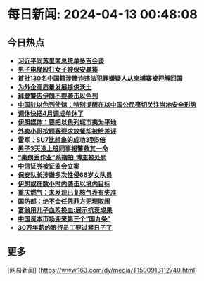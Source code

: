 
# 每日新闻: 2024-04-13 00:48:08
## 今日热点

- **[习近平同苏里南总统单多吉会谈](https://www.163.com/search?keyword=%E4%B9%A0%E8%BF%91%E5%B9%B3%E5%90%8C%E8%8B%8F%E9%87%8C%E5%8D%97%E6%80%BB%E7%BB%9F%E5%8D%95%E5%A4%9A%E5%90%89%E4%BC%9A%E8%B0%88)**
- **[男子电梯殴打女子被保安暴揍](https://www.163.com/search?keyword=%E7%94%B7%E5%AD%90%E7%94%B5%E6%A2%AF%E6%AE%B4%E6%89%93%E5%A5%B3%E5%AD%90%E8%A2%AB%E4%BF%9D%E5%AE%89%E6%9A%B4%E6%8F%8D)**
- **[首批130名中国籍涉赌诈违法犯罪嫌疑人从柬埔寨被押解回国](https://www.163.com/search?keyword=%E9%A6%96%E6%89%B9130%E5%90%8D%E4%B8%AD%E5%9B%BD%E7%B1%8D%E6%B6%89%E8%B5%8C%E8%AF%88%E8%BF%9D%E6%B3%95%E7%8A%AF%E7%BD%AA%E5%AB%8C%E7%96%91%E4%BA%BA%E4%BB%8E%E6%9F%AC%E5%9F%94%E5%AF%A8%E8%A2%AB%E6%8A%BC%E8%A7%A3%E5%9B%9E%E5%9B%BD)**
- **[为外企高质量发展提供沃土](https://www.163.com/search?keyword=%E4%B8%BA%E5%A4%96%E4%BC%81%E9%AB%98%E8%B4%A8%E9%87%8F%E5%8F%91%E5%B1%95%E6%8F%90%E4%BE%9B%E6%B2%83%E5%9C%9F)**
- **[拜登警告伊朗不要袭击以色列](https://www.163.com/search?keyword=%E6%8B%9C%E7%99%BB%E8%AD%A6%E5%91%8A%E4%BC%8A%E6%9C%97%E4%B8%8D%E8%A6%81%E8%A2%AD%E5%87%BB%E4%BB%A5%E8%89%B2%E5%88%97)**
- **[中国驻以色列使馆：特别提醒在以中国公民密切关注当地安全形势](https://www.163.com/search?keyword=%E4%B8%AD%E5%9B%BD%E9%A9%BB%E4%BB%A5%E8%89%B2%E5%88%97%E4%BD%BF%E9%A6%86%EF%BC%9A%E7%89%B9%E5%88%AB%E6%8F%90%E9%86%92%E5%9C%A8%E4%BB%A5%E4%B8%AD%E5%9B%BD%E5%85%AC%E6%B0%91%E5%AF%86%E5%88%87%E5%85%B3%E6%B3%A8%E5%BD%93%E5%9C%B0%E5%AE%89%E5%85%A8%E5%BD%A2%E5%8A%BF)**
- **[调休快把4月调成单休了](https://www.163.com/search?keyword=%E8%B0%83%E4%BC%91%E5%BF%AB%E6%8A%8A4%E6%9C%88%E8%B0%83%E6%88%90%E5%8D%95%E4%BC%91%E4%BA%86)**
- **[伊朗媒体：要把以色列城市夷为平地](https://www.163.com/search?keyword=%E4%BC%8A%E6%9C%97%E5%AA%92%E4%BD%93%EF%BC%9A%E8%A6%81%E6%8A%8A%E4%BB%A5%E8%89%B2%E5%88%97%E5%9F%8E%E5%B8%82%E5%A4%B7%E4%B8%BA%E5%B9%B3%E5%9C%B0)**
- **[外卖小哥按顾客要求放餐却被给差评](https://www.163.com/search?keyword=%E5%A4%96%E5%8D%96%E5%B0%8F%E5%93%A5%E6%8C%89%E9%A1%BE%E5%AE%A2%E8%A6%81%E6%B1%82%E6%94%BE%E9%A4%90%E5%8D%B4%E8%A2%AB%E7%BB%99%E5%B7%AE%E8%AF%84)**
- **[雷军：SU7比想象的成功3到5倍](https://www.163.com/search?keyword=%E9%9B%B7%E5%86%9B%EF%BC%9ASU7%E6%AF%94%E6%83%B3%E8%B1%A1%E7%9A%84%E6%88%90%E5%8A%9F3%E5%88%B05%E5%80%8D)**
- **[男子3天没上班同事报警救其一命](https://www.163.com/search?keyword=%E7%94%B7%E5%AD%903%E5%A4%A9%E6%B2%A1%E4%B8%8A%E7%8F%AD%E5%90%8C%E4%BA%8B%E6%8A%A5%E8%AD%A6%E6%95%91%E5%85%B6%E4%B8%80%E5%91%BD)**
- **[“秦朗丢作业”系摆拍:博主被处罚](https://www.163.com/search?keyword=%E2%80%9C%E7%A7%A6%E6%9C%97%E4%B8%A2%E4%BD%9C%E4%B8%9A%E2%80%9D%E7%B3%BB%E6%91%86%E6%8B%8D+%E5%8D%9A%E4%B8%BB%E8%A2%AB%E5%A4%84%E7%BD%9A)**
- **[中信证券被证监会立案](https://www.163.com/search?keyword=%E4%B8%AD%E4%BF%A1%E8%AF%81%E5%88%B8%E8%A2%AB%E8%AF%81%E7%9B%91%E4%BC%9A%E7%AB%8B%E6%A1%88)**
- **[保安队长涉嫌多次性侵66岁女队员](https://www.163.com/search?keyword=%E4%BF%9D%E5%AE%89%E9%98%9F%E9%95%BF%E6%B6%89%E5%AB%8C%E5%A4%9A%E6%AC%A1%E6%80%A7%E4%BE%B566%E5%B2%81%E5%A5%B3%E9%98%9F%E5%91%98)**
- **[伊朗或在数小时内袭击以境内目标](https://www.163.com/search?keyword=%E4%BC%8A%E6%9C%97%E6%88%96%E5%9C%A8%E6%95%B0%E5%B0%8F%E6%97%B6%E5%86%85%E8%A2%AD%E5%87%BB%E4%BB%A5%E5%A2%83%E5%86%85%E7%9B%AE%E6%A0%87)**
- **[重庆燃气：未发现已复核气表有失准](https://www.163.com/search?keyword=%E9%87%8D%E5%BA%86%E7%87%83%E6%B0%94%EF%BC%9A%E6%9C%AA%E5%8F%91%E7%8E%B0%E5%B7%B2%E5%A4%8D%E6%A0%B8%E6%B0%94%E8%A1%A8%E6%9C%89%E5%A4%B1%E5%87%86)**
- **[国防部：绝不会任凭菲方无理取闹](https://www.163.com/search?keyword=%E5%9B%BD%E9%98%B2%E9%83%A8%EF%BC%9A%E7%BB%9D%E4%B8%8D%E4%BC%9A%E4%BB%BB%E5%87%AD%E8%8F%B2%E6%96%B9%E6%97%A0%E7%90%86%E5%8F%96%E9%97%B9)**
- **[富翁用儿子血浆换血:展示抗衰成果](https://www.163.com/search?keyword=%E5%AF%8C%E7%BF%81%E7%94%A8%E5%84%BF%E5%AD%90%E8%A1%80%E6%B5%86%E6%8D%A2%E8%A1%80+%E5%B1%95%E7%A4%BA%E6%8A%97%E8%A1%B0%E6%88%90%E6%9E%9C)**
- **[中国资本市场迎来第三个“国九条”](https://www.163.com/search?keyword=%E4%B8%AD%E5%9B%BD%E8%B5%84%E6%9C%AC%E5%B8%82%E5%9C%BA%E8%BF%8E%E6%9D%A5%E7%AC%AC%E4%B8%89%E4%B8%AA%E2%80%9C%E5%9B%BD%E4%B9%9D%E6%9D%A1%E2%80%9D)**
- **[30万年薪的银行员工要过紧日子了](https://www.163.com/search?keyword=30%E4%B8%87%E5%B9%B4%E8%96%AA%E7%9A%84%E9%93%B6%E8%A1%8C%E5%91%98%E5%B7%A5%E8%A6%81%E8%BF%87%E7%B4%A7%E6%97%A5%E5%AD%90%E4%BA%86)**

## 更多
[网易新闻] (https://www.163.com/dy/media/T1500913112740.html)
